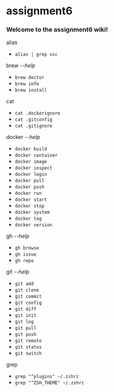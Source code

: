 # assignment6

### Welcome to the assignment6 wiki!

alias
* `alias | grep vsc`

brew _--help_
* `brew doctor`
* `brew info`
* `brew install`

cat
* `cat .dockerignore`
* `cat .gitconfig`
* `cat .gitignore`

docker _--help_
* `docker build`
* `docker container`
* `docker image`
* `docker inspect`
* `docker login`
* `docker pull`
* `docker push`
* `docker run`
* `docker start`
* `docker stop`
* `docker system`
* `docker tag`
* `docker version`

gh _--help_
* `gh browse`
* `gh issue`
* `gh repo`

git _--help_
* `git add`
* `git clone`
* `git commit`
* `git config` 
* `git diff`
* `git init`
* `git log`
* `git pull`
* `git push`
* `git remote`
* `git status`
* `git switch`

grep
* `grep "^plugins" ~/.zshrc`
* `grep "^ZSH_THEME" ~/.zshrc`
